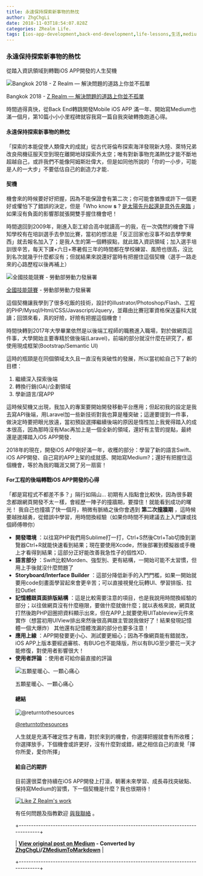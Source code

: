 ```yaml
---
title: 永遠保持探索新事物的熱忱
author: ZhgChgLi
date: 2018-11-03T18:54:07.828Z
categories: ZRealm Life.
tags: [ios-app-development,back-end-development,life-lessons,生活,medium]
---
```


### 永遠保持探索新事物的熱忱

從踏入資訊領域到轉戰iOS APP開發的人生契機


![Bangkok 2018 \- Z Realm — 解決問題的道路上你並不孤單](/assets/8d863bcd1c55/1*RNPTGz30TwfJqywKpySskA.jpeg "Bangkok 2018 \- Z Realm — 解決問題的道路上你並不孤單")

Bangkok 2018 - [Z Realm — 解決問題的道路上你並不孤單](https://medium.com/u/8854784154b8)

時間過得真快，從Back End轉跳開發Mobile iOS APP 滿一年、開始寫Medium也滿一個月，第10篇小小小里程碑就容我寫一篇自我突破轉換跑道心得。
#### 永遠保持探索新事物的熱忱

「探索的本能促使人類偉大的成就」從古代哥倫布探索海洋發現新大陸、萊特兄弟改良飛機征服天空到現在離開地球探索外太空；唯有對新事物充滿熱忱才能不斷地超越自己，或許我們不能像阿姆斯壯偉大，但是如同他所說的「你的一小步，可能是人的一大步」不要低估自己的創造力才能．
#### 契機

機會來的時候要好好把握，因為不能保證會有第二次；你可能會猶豫或許下一個更好或懼怕下了錯誤的決定，但是「Who know **s** ? [是太陽先升起還是意外先來臨](https://www.youtube.com/watch?v=fzuy63eCUKc) 」如果沒有負面的影響那就張開雙手握住機會吧！

時間退回到2009年，剛進入彰工綜合高中就讀高一的我，在一次偶然的機會下得知學校有在培訓選手去參加比賽，當初的想法是「反正回家也沒事不如去學學東西」就去報名加入了；是我人生的第一個轉捩點，就此踏入資訊領域；加入選手培訓很辛苦，每天下課+六日+寒暑假三年的時間都在學校練習、風險也很高，沒比到名次就幾乎什麼都沒有；但就結果來說還好當時有把握住這個契機（選手一路走來的心路歷程以後再補上）


![全國技能競賽 \- 勞動部勞動力發展署](/assets/8d863bcd1c55/1*VGaABssIbJwjFcPw-Xvr6Q.jpeg "全國技能競賽 \- 勞動部勞動力發展署")

[全國技能競賽](https://sc.wdasec.gov.tw/home.jsp?pageno=201111010001) - 勞動部勞動力發展署

這個契機讓我學到了很多吃飯的技術，設計的illustrator/Photoshop/Flash、工程的PHP/Mysql/Html/CSS/Javascript/Jquery，並藉由比賽冠軍資格保送臺科大就讀；回頭來看，真的好險，好險有把握這個機會！

時間快轉到2017年大學畢業依然是以後端工程師的職務進入職場，對於做網頁這件事，大學開始主要專精於做後端(Laravel)，前端的部分就沒什麼在研究了，都使用現成框架(Bootstrap/Semantic UI)

這時的瓶頸是在同個領域太久且一直沒有突破性的發展，所以當初給自己下了新的目標：
1. 繼續深入探索後端
2. 轉換行銷(GA)/企劃領域
3. 學新語言/寫APP


這時候契機又出現，我加入的專案要開始開發移動平台應用；但起初我的設定是我去寫API後端，用Laravel加一些新技術對我也算是種突破；這邊要提到一件事，做決定時要把眼光放遠，當初預設選擇繼續後端的原因是惰性加上我覺得踏入的成本很高，因為那時沒有Mac再加上是一個全新的領域，還好有主管的提點，最終還是選擇踏入iOS APP開發．

2018年的現在，開發iOS APP剛好滿一年，收穫的部分：學習了新的語言Swift、iOS APP開發、自己寫的APP上架的成就感、開始寫Medium?；還好有把握住這個機會，等於為我的職涯又開了另一扇窗！
#### For工程的後端轉戰iOS APP開發的心得

「都是寫程式不都差不多？」隔行如隔山…
初期有人指點會比較快，因為很多觀念都跟網頁開發不太ㄧ樣，會經歷一陣子的撞牆期，要撐住！就能看到成功的曙光！
我自己也撞牆了快一個月，稍微有脈絡之後你會遇到 **第二次撞牆期** ，這時候要越挫越勇，從錯誤中學習，用時間換經驗（如果你時間不夠建議去上入門課或找個師傅帶你）
- **開發環境** ：以往寫PHP我們用Sublime打一打，Ctrl+S然後Ctrl+Tab切換到瀏覽器Ctrl+R就能快速看到結果；現在要使用Xcode，然後部署到模擬器或手機上才看得到結果；這部分正好能改善我急性子的個性XD．
- **語言部分** ：Swift比較Morden、強型別、更有結構，一開始可能不太習慣，但用上手後就沒什麼問題了
- **Storyboard/Interface Builder** ：這部分降低新手的入門門檻，如果一開始就要用code刻畫面學習起來會更辛苦；可以直接視覺化玩轉UI、學習排版、拉拉Outlet
- **記憶體跟頁面排版結構** ：這是比較需要注意的項目，也是我說用時間換經驗的部分；以往做網頁沒有什麼極限，要做什麼就做什麼；就以表格來說，網頁就打<table>然後跑PHP迴圈把資料顯示出來，但在APP上就要使用UITableview元件來實作（想當初用UIView排出來然後很高興跟主管說我做好了！結果發現記憶體一個大爆炸）
其他還有記憶體洩漏的部分也要多注意！
- **應用上線** ：APP開發要更小心、測試要更細心；因為不像網頁能有錯就改，iOS APP上版本要經過審核、有BUG也不能降版，所以有BUG至少要花一天才能修復，對使用者影響很大！
- **使用者評論** ：使用者可給你最直接的評論



![五顆星暖心、一顆心痛心](/assets/8d863bcd1c55/1*ltK4MF_zb8DjfTQO1qdo0Q.jpeg "五顆星暖心、一顆心痛心")

五顆星暖心、一顆心痛心
#### 總結


![@returntothesources](/assets/8d863bcd1c55/1*lpV62VYlzuCUa67iIG2svQ.png "@returntothesources")

[@returntothesources](http://returntothesources.blogspot.com/2015/02/life-is-like-box-of-chocolates.html)

人生就是充滿不確定性才有趣，對於來到的機會，你選擇把握就會有所收穫；你選擇放手，下個機會或許更好，沒有什麼對或錯，總之相信自己的直覺「擇你所愛，愛你所擇」
#### 給自己的期許

目前還很菜會持續在iOS APP開發上打滾，朝著未來學習、成長尋找突破點、保持寫Medium的習慣，下一個契機是什麼？我也很期待！


[![Like Z Realm's work](https://button.like.co/images/og/likebutton.png "Like Z Realm's work")](https://button.like.co/zhgchgli)


有任何問題及指教歡迎 [與我聯絡](https://www.zhgchg.li/contact) 。



+-----------------------------------------------------------------------------------+

| **[View original post on Medium](https://medium.com/zrealm-life/%E6%B0%B8%E9%81%A0%E4%BF%9D%E6%8C%81%E6%8E%A2%E7%B4%A2%E6%96%B0%E4%BA%8B%E7%89%A9%E7%9A%84%E7%86%B1%E5%BF%B1-8d863bcd1c55) - Converted by [ZhgChgLi](https://zhgchg.li)/[ZMediumToMarkdown](https://github.com/ZhgChgLi/ZMediumToMarkdown)** |

+-----------------------------------------------------------------------------------+
